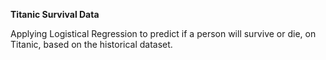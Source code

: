 **Titanic Survival Data**

Applying Logistical Regression to predict if a person will survive or die, on Titanic, based on the historical dataset.